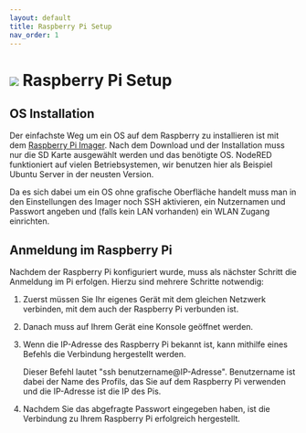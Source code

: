 ```yaml
---
layout: default
title: Raspberry Pi Setup
nav_order: 1
---
```


# ![](https://www.raspberrypi.org/app/uploads/2012/03/raspberry-pi-logo.png) Raspberry Pi Setup

## OS Installation

Der einfachste Weg um ein OS auf dem Raspberry zu installieren ist mit dem [Raspberry Pi Imager](https://www.raspberrypi.com/software/). Nach dem Download und der Installation muss nur die SD Karte ausgewählt werden und das benötigte OS. NodeRED funktioniert auf vielen Betriebsystemen, wir benutzen hier als Beispiel Ubuntu Server in der neusten Version.

Da es sich dabei um ein OS ohne grafische Oberfläche handelt muss man in den Einstellungen des Imager noch SSH aktivieren, ein Nutzernamen und Passwort angeben und (falls kein LAN vorhanden) ein WLAN Zugang einrichten.

## Anmeldung im Raspberry Pi

Nachdem der Raspberry Pi konfiguriert wurde, muss als nächster Schritt die Anmeldung im Pi erfolgen.
Hierzu sind mehrere Schritte notwendig:
1. Zuerst müssen Sie Ihr eigenes Gerät mit dem gleichen Netzwerk verbinden, mit dem auch der Raspberry Pi verbunden ist.
2. Danach muss auf Ihrem Gerät eine Konsole geöffnet werden.
3. Wenn die IP-Adresse des Raspberry Pi bekannt ist, kann mithilfe eines Befehls die Verbindung hergestellt werden.

    Dieser Befehl lautet "ssh benutzername@IP-Adresse". Benutzername ist dabei der Name des Profils, das Sie auf dem Raspberry Pi verwenden und die IP-Adresse ist die IP des Pis.

4. Nachdem Sie das abgefragte Passwort eingegeben haben, ist die Verbindung zu Ihrem Raspberry Pi erfolgreich hergestellt.
